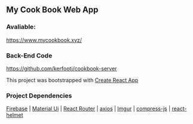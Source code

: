 ## My Cook Book Web App

### Avaliable:
https://www.mycookbook.xyz/

### Back-End Code
https://github.com/kerfootj/cookbook-server

This project was bootstrapped with [Create React App](https://github.com/facebook/create-react-app)

### Project Dependencies 

[Firebase](https://firebase.google.com/) | [Material Ui](https://material-ui.com/) | [React Router](https://reacttraining.com/react-router/) | [axios](https://www.npmjs.com/package/axios) | [Imgur](https://apidocs.imgur.com/?version=latest) | [compress-js](https://www.npmjs.com/package/compress-js) | [react-helmet](https://github.com/nfl/react-helmet)
